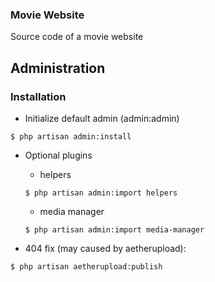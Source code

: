 ### Movie Website

Source code of a movie website

## Administration

### Installation

- Initialize default admin (admin:admin)
```
$ php artisan admin:install
```
- Optional plugins
  - helpers
  ```
  $ php artisan admin:import helpers
  ``` 
  - media manager
  ```
  $ php artisan admin:import media-manager
  ```
  
- 404 fix (may caused by aetherupload): 
```
$ php artisan aetherupload:publish
```
